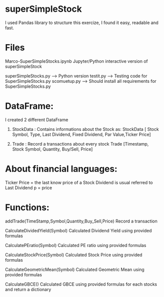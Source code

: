 # superSimpleStock

I used Pandas library to structure this exercize,
I found it easy, readable and fast.

# Files

Marco-SuperSimpleStocks.ipynb
Jupyter/Python interactive version of superSimpleStock

superSimpleStocks.py  --> Python version
testit.py --> Testing code for SuperSimpleStocks.py
scomuetup.py --> Should install all requirements for SuperSimpleStocks.py

# DataFrame:

I created 2 different DataFrame

1) StockData : Contains informations about the Stock as:
StockData [ Stock Symbol, Type, Last Dividend, Fixed Dividend, Par Value,Ticker Price]

2) Trade : Record a transactions about every stock
Trade  [Timestamp, Stock Symbol, Quantity, Buy/Sell, Price]

# About financial languages:
Ticker Price = the last know price of a Stock
Dividend is usual referred to Last Dividend
p = price

# Functions:

addTrade(TimeStamp,Symbol,Quantity,Buy_Sell,Price)
Record a transaction

CalculateDividedYield(Symbol)
Calculated Dividend Yield using provided formulas

CalculatePEratio(Symbol)
Calculated PE ratio using provided formulas

CalculateStockPrice(Symbol)
Calculated Stock Price using provided formulas

CalculateGeometricMean(Symbol)
Calculated Geometric Mean using provided formulas

CalculateGBCE()
Calculated GBCE using provided formulas for each stocks and return a dictionary

